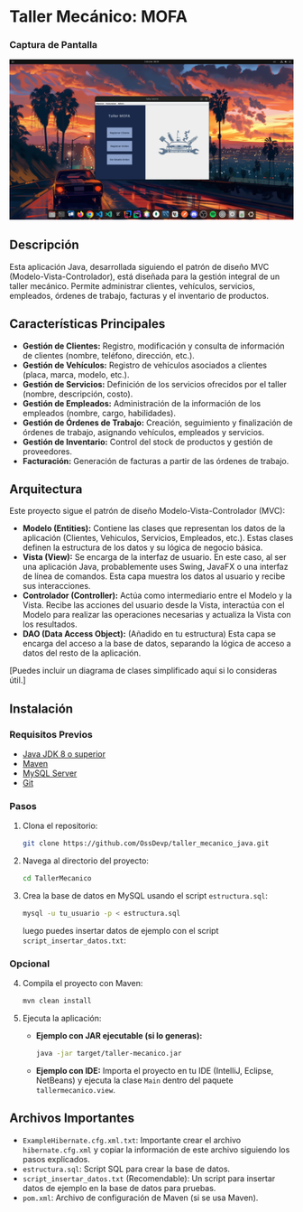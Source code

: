 # Taller Mecánico: MOFA

### Captura de Pantalla
![Menu Inicio](/src/main/resources/menu-principal.png)

## Descripción

Esta aplicación Java, desarrollada siguiendo el patrón de diseño MVC (Modelo-Vista-Controlador), está diseñada para la gestión integral de un taller mecánico. Permite administrar clientes, vehículos, servicios, empleados, órdenes de trabajo, facturas y el inventario de productos.

## Características Principales

*   **Gestión de Clientes:** Registro, modificación y consulta de información de clientes (nombre, teléfono, dirección, etc.).
*   **Gestión de Vehículos:** Registro de vehículos asociados a clientes (placa, marca, modelo, etc.).
*   **Gestión de Servicios:** Definición de los servicios ofrecidos por el taller (nombre, descripción, costo).
*   **Gestión de Empleados:** Administración de la información de los empleados (nombre, cargo, habilidades).
*   **Gestión de Órdenes de Trabajo:** Creación, seguimiento y finalización de órdenes de trabajo, asignando vehículos, empleados y servicios.
*   **Gestión de Inventario:** Control del stock de productos y gestión de proveedores.
*   **Facturación:** Generación de facturas a partir de las órdenes de trabajo.

## Arquitectura

Este proyecto sigue el patrón de diseño Modelo-Vista-Controlador (MVC):

*   **Modelo (Entities):** Contiene las clases que representan los datos de la aplicación (Clientes, Vehiculos, Servicios, Empleados, etc.). Estas clases definen la estructura de los datos y su lógica de negocio básica.
*   **Vista (View):** Se encarga de la interfaz de usuario. En este caso, al ser una aplicación Java, probablemente uses Swing, JavaFX o una interfaz de línea de comandos. Esta capa muestra los datos al usuario y recibe sus interacciones.
*   **Controlador (Controller):** Actúa como intermediario entre el Modelo y la Vista. Recibe las acciones del usuario desde la Vista, interactúa con el Modelo para realizar las operaciones necesarias y actualiza la Vista con los resultados.
*   **DAO (Data Access Object):** (Añadido en tu estructura) Esta capa se encarga del acceso a la base de datos, separando la lógica de acceso a datos del resto de la aplicación.

[Puedes incluir un diagrama de clases simplificado aquí si lo consideras útil.]

## Instalación

### Requisitos Previos

*   [Java JDK 8 o superior](https://www.oracle.com/java/technologies/javase-downloads.html)
*   [Maven](https://maven.apache.org/download.cgi)
*   [MySQL Server](https://www.mysql.com/downloads/)
*   [Git](https://git-scm.com/)

### Pasos

1.  Clona el repositorio:

    ```bash
    git clone https://github.com/OssDevp/taller_mecanico_java.git
    ```

2.  Navega al directorio del proyecto:

    ```bash
    cd TallerMecanico
    ```

3.  Crea la base de datos en MySQL usando el script `estructura.sql`:

    ```bash
    mysql -u tu_usuario -p < estructura.sql
    ```
    luego puedes insertar datos de ejemplo con el script `script_insertar_datos.txt`:
 
### Opcional

4.  Compila el proyecto con Maven:

    ```bash
    mvn clean install
    ```

5.  Ejecuta la aplicación:

    *   **Ejemplo con JAR ejecutable (si lo generas):**

        ```bash
        java -jar target/taller-mecanico.jar
        ```

    *   **Ejemplo con IDE:** Importa el proyecto en tu IDE (IntelliJ, Eclipse, NetBeans) y ejecuta la clase `Main` dentro del paquete `tallermecanico.view`.

## Archivos Importantes

*   `ExampleHibernate.cfg.xml.txt`: Importante crear el archivo `hibernate.cfg.xml` y copiar la información de este archivo siguiendo los pasos explicados.
*   `estructura.sql`: Script SQL para crear la base de datos.
*   `script_insertar_datos.txt` (Recomendable): Un script para insertar datos de ejemplo en la base de datos para pruebas.
*   `pom.xml`: Archivo de configuración de Maven (si se usa Maven).